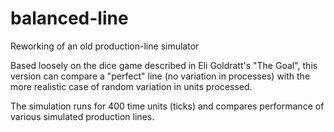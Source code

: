 # balanced-line
Reworking of an old production-line simulator

Based loosely on the dice game described in Eli Goldratt's "The Goal", 
this version can compare a "perfect" line (no variation in processes)
with the more realistic case of random variation in units processed.

The simulation runs for 400 time units (ticks) and compares performance of various simulated production lines.
